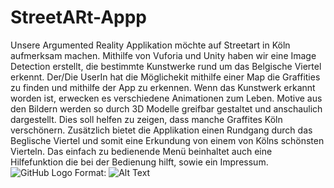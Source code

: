 # StreetARt-Appp
Unsere Argumented Reality Applikation möchte auf Streetart in Köln aufmerksam machen. Mithilfe von Vuforia und Unity haben wir eine Image Detection erstellt, die bestimmte Kunstwerke rund um das Belgische Viertel erkennt. Der/Die UserIn hat die Möglichekit mithilfe einer Map die Graffities zu finden und mithilfe der App zu erkennen. Wenn das Kunstwerk erkannt worden ist, erwecken es verschiedene Animationen zum Leben. Motive aus den Bildern werden so durch 3D Modelle greifbar gestaltet und anschaulich dargestellt. Dies soll helfen zu zeigen, dass manche Graffites Köln verschönern. Zusätzlich bietet die Applikation einen Rundgang durch das Beglische Viertel und somit eine Erkundung von einem von Kölns schönsten Vierteln. Das einfach zu bedienende Menü beinhaltet auch eine Hilfefunktion die bei der Bedienung hilft, sowie ein Impressum. 
 ![GitHub Logo](/Images/Anleitung.jpg)
Format: ![Alt Text](url)
